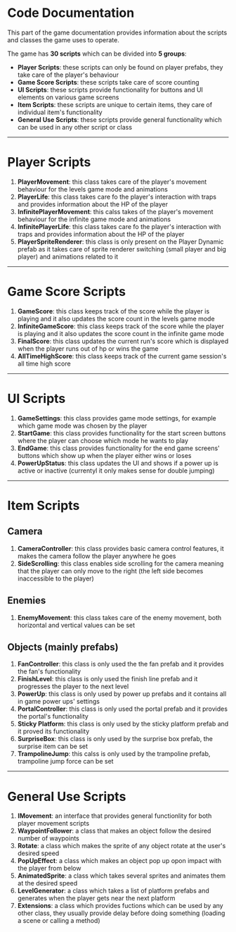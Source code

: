 # Code Documentation

This part of the game documentation provides information about the scripts and classes the game uses to operate. 

The game has **30 scripts** which can be divided into **5 groups**:

- **Player Scripts**: these scripts can only be found on player prefabs, they take care of the player's behaviour
- **Game Score Scripts**: these scripts take care of score counting
- **UI Scripts**: these scripts provide functionality for buttons and UI elements on various game screens
- **Item Scripts**: these scripts are unique to certain items, they care of individual item's functionality
- **General Use Scripts**: these scripts provide general functionality which can be used in any other script or class

---

# Player Scripts

1. **PlayerMovement**: this class takes care of the player's movement behaviour for the levels game mode and animations
2. **PlayerLife**: this class takes care fo the player's interaction with traps and provides information about the HP of the player
3. **InfinitePlayerMovement**: this calss takes of the player's movement behaviour for the infinite game mode and animations
4. **InfinitePlayerLife**: this class takes care fo the player's interaction with traps and provides information about the HP of the player
5. **PlayerSpriteRenderer**: this class is only present on the Player Dynamic prefab as it takes care of sprite renderer switching (small player and big player) and animations related to it

---

# Game Score Scripts

1. **GameScore**: this class keeps track of the score while the player is playing and it also updates the score count in the levels game mode
2. **InfiniteGameScore**: this class keeps track of the score while the player is playing and it also updates the score count in the infinite game mode
3. **FinalScore**: this class updates the current run's score which is displayed when the player runs out of hp or wins the game
4. **AllTimeHighScore**: this class keeps track of the current game session's all time high score

---

# UI Scripts

1. **GameSettings**: this class provides game mode settings, for example which game mode was chosen by the player
2. **StartGame**: this class provides functionality for the start screen buttons where the player can choose which mode he wants to play
3. **EndGame**: this class provides functionality for the end game screens' buttons which show up when the player either wins or loses
4. **PowerUpStatus**: this class updates the UI and shows if a power up is active or inactive (currentyl it only makes sense for double jumping)

---

# Item Scripts

## Camera

1. **CameraController**: this class provides basic camera control features, it makes the camera follow the player anywhere he goes
2. **SideScrolling**: this class enables side scrolling for the camera meaning that the player can only move to the right (the left side becomes inaccessible to the player)

## Enemies

1. **EnemyMovement**: this class takes care of the enemy movement, both horizontal and vertical values can be set

## Objects (mainly prefabs)

1. **FanController**: this class is only used the the fan prefab and it provides the fan's functionality
2. **FinishLevel**: this class is only used the finish line prefab and it progresses the player to the next level
3. **PowerUp**: this class is only used by power up prefabs and it contains all in game power ups' settings
4. **PortalController**: this class is only used the portal prefab and it provides the portal's functionality
5. **Sticky Platform**: this class is only used by the sticky platform prefab and it proved its functionality
6. **SurpriseBox**: this class is only used by the surprise box prefab, the surprise item can be set
7. **TrampolineJump**: this calss is only used by the trampoline prefab, trampoline jump force can be set

---

# General Use Scripts

1. **IMovement**: an interface that provides general functionlity for both player movement scripts
2. **WaypointFollower**: a class that makes an object follow the desired number of waypoints
3. **Rotate**: a class which makes the sprite of any object rotate at the user's desired speed
4. **PopUpEffect**: a class which makes an object pop up opon impact with the player from below
5. **AnimatedSprite**: a class which takes several sprites and animates them at the desired speed
6. **LevelGenerator**: a class which takes a list of platform prefabs and generates when the player gets near the next platform
7. **Extensions**: a class which provides fuctions which can be used by any other class, they usually provide delay before doing something (loading a scene or calling a method)